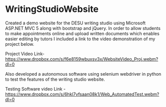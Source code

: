 # WritingStudioWebsite
Created a demo website for the DESU writing studio using Microsoft ASP.NET MVC 5 along with bootstrap and jQuery.
In order to allow students to make appointments online and upload written documents which enables easier editing by tutors 
I included a link to the video demonstration of my project below.
  
Project Video Link- https://www.dropbox.com/s/f6e8159wbuxsv3x/WebsiteVideo_Proj.webm?dl=0

Also developed a autonomous software using selenium webdriver in python to test the features of the writing studio website.

Testing Software video Link - https://www.dropbox.com/s/6hkl7vfsaan08k1/Web_AutomatedTest.webm?dl=0
